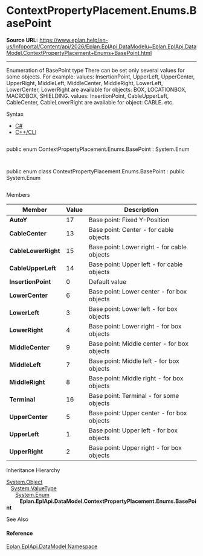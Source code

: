 # ContextPropertyPlacement.Enums.BasePoint

**Source URL:** https://www.eplan.help/en-us/Infoportal/Content/api/2026/Eplan.EplApi.DataModelu~Eplan.EplApi.DataModel.ContextPropertyPlacement+Enums+BasePoint.html

---

Enumeration of BasePoint type There can be set only several values for some objects. For example: values: InsertionPoint, UpperLeft, UpperCenter, UpperRight, MiddleLeft, MiddleCenter, MiddleRight, LowerLeft, LowerCenter, LowerRight are available for objects: BOX, LOCATIONBOX, MACROBOX, SHIELDING. values: InsertionPoint, CableUpperLeft, CableCenter, CableLowerRight are available for object: CABLE. etc.

Syntax

- [C#](#i-syntax-CS)
- [C++/CLI](#i-syntax-CPP2005)

```
```
public enum ContextPropertyPlacement.Enums.BasePoint : System.Enum
```
```

```
```
public enum class ContextPropertyPlacement.Enums.BasePoint : public System.Enum
```
```

Members

| Member | Value | Description |
| --- | --- | --- |
| **AutoY** | 17 | Base point: Fixed Y-Position |
| **CableCenter** | 13 | Base point: Center - for cable objects |
| **CableLowerRight** | 15 | Base point: Lower right - for cable objects |
| **CableUpperLeft** | 14 | Base point: Upper left - for cable objects |
| **InsertionPoint** | 0 | Default value |
| **LowerCenter** | 6 | Base point: Lower center - for box objects |
| **LowerLeft** | 3 | Base point: Lower left - for box objects |
| **LowerRight** | 4 | Base point: Lower right - for box objects |
| **MiddleCenter** | 9 | Base point: Middle center - for box objects |
| **MiddleLeft** | 7 | Base point: Middle left - for box objects |
| **MiddleRight** | 8 | Base point: Middle right - for box objects |
| **Terminal** | 16 | Base point: Terminal - for some objects |
| **UpperCenter** | 5 | Base point: Upper center - for box objects |
| **UpperLeft** | 1 | Base point: Upper left - for box objects |
| **UpperRight** | 2 | Base point: Upper right - for box objects |

Inheritance Hierarchy

[System.Object](#)  
   [System.ValueType](#)  
      [System.Enum](#)  
         **Eplan.EplApi.DataModel.ContextPropertyPlacement.Enums.BasePoint**

See Also

#### Reference

[Eplan.EplApi.DataModel Namespace](Eplan.EplApi.DataModelu~Eplan.EplApi.DataModel_namespace.html)